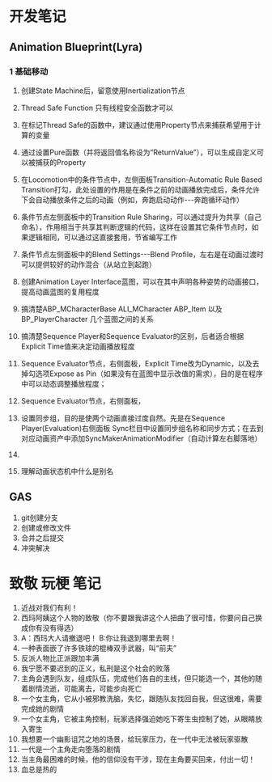 # 开发笔记

## Animation Blueprint(Lyra)

### 1 基础移动
1. 创建State Machine后，留意使用Inertialization节点  
2. Thread Safe Function 只有线程安全函数才可以  
3. 在标记Thread Safe的函数中，建议通过使用Property节点来捕获希望用于计算的变量  
4. 通过设置Pure函数（并将返回值名称设为“ReturnValue”），可以生成自定义可以被捕获的Property  
5. 在Locomotion中的条件节点中，左侧面板Transition-Automatic Rule Based Transition打勾，此处设置的作用是在条件之前的动画播放完成后，条件允许下会自动播放条件之后的动画（例如，奔跑启动动作---奔跑循环动作）  
6. 条件节点左侧面板中的Transition Rule Sharing，可以通过提升为共享（自己命名），作用相当于共享其判断逻辑的代码，这样在设置其它条件节点时，如果逻辑相同，可以通过这直接套用，节省编写工作  
7. 条件节点左侧面板中的Blend Settings---Blend Profile，左右是在动画过渡时可以提供较好的动作混合（从站立到起跑）  
8. 创建Animation Layer Interface蓝图，可以在其中声明各种姿势的动画接口，提高动画蓝图的复用程度  

9. 搞清楚ABP_MCharacterBase ALI_MCharacter ABP_Item 以及 BP_PlayerCharacter 几个蓝图之间的关系  
10. 搞清楚Sequence Player和Sequence Evaluator的区别，后者适合根据Explicit Time值来决定动画播放程度  
11. Sequence Evaluator节点，右侧面板，Explicit Time改为Dynamic，以及去掉勾选项Expose as Pin（如果没有在蓝图中显示改值的需求），目的是在程序中可以动态调整播放程度；  
12. Sequence Evaluator节点，右侧面板，  
13. 设置同步组，目的是使两个动画直接过度自然。先是在Sequence Player(Evaluation)右侧面板 Sync栏目中设置同步组名称和同步方式；在去到对应动画资产中添加SyncMakerAnimationModifier（自动计算左右脚落地）  
14. 
15. 理解动画状态机中什么是别名  



## GAS

1. git创建分支
2. 创建或修改文件
3. 合并之后提交
4. 冲突解决

# 致敬 玩梗 笔记
1. 近战对我们有利！  
2. 西玛阿姨这个人物的致敬（你不要跟我讲这个人扭曲了很可惜，你要问自己换成你有没有得选）  
3. A：西玛大人请撤退吧！  B:你让我退到哪里去啊！  
4. 一种表面嵌了许多铁球的棍棒双手武器，叫“前夫”  
5. 反派人物比正派跟加丰满  
6. 我宁愿不要迟到的正义，私刑是这个社会的败落  
7. 主角会遇到队友，组成队伍，完成他们各自的主线，但只能选一个，其他的随着剧情流逝，可能离去，可能步向死亡  
8. 一个女主角，它从小被邪教洗脑，失忆，跟随队友找回自我，但这很难，需要完成她的剧情  
9. 一个女主角，它被主角控制，玩家选择强迫她吃下寄生虫控制了她，从眼睛放入寄生  
10. 我想要一个幽影诅咒之地的场景，给玩家压力，在一代中无法被玩家驱散  
11. 一代是一个主角走向堕落的剧情  
12. 当主角最困难的时候，他的信仰没有干涉，现在主角要买回来，付出一切！  
13. 血总是热的